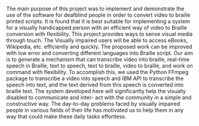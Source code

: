 The main purpose of this project was to implement and demonstrate the use of the software for deafblind people in order to convert video to braille printed scripts. It is found that it is best suitable for implementing a system for a visually handicapped person with an efficient way of video to Braille conversion with flexibility. This project provides ways to sense visual media through touch. The Visually impaired users will be able to access eBooks, Wikipedia, etc. efficiently and quickly. The proposed work can be improved with low error and converting different languages into Braille script. Our aim is to generate a mechanism that can transcribe video into braille, real-time speech in Braille, text to speech, text to braille, video to braille, and work on command with flexibility. To accomplish this, we used the Python FFmpeg package to transcribe a video into speech and IBM API to transcribe the speech into text, and the text derived from this speech is converted into braille text. The system developed here will significantly help the visually disabled to communicate and inter- act with the community in a simple and constructive way. The day-to-day problems faced by visually impaired people in various fields of their life has motivated us to help them in any way that could make these daily tasks effortless.
